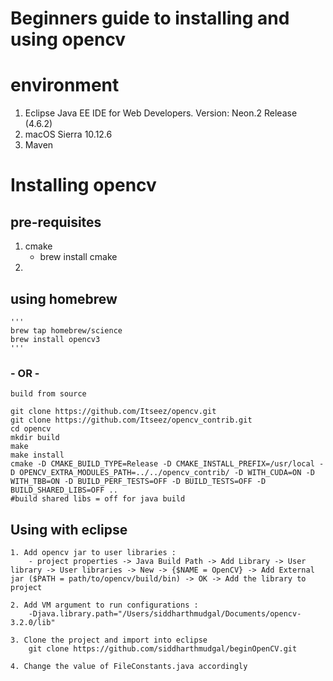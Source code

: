 # Beginners guide to installing and using opencv 

# environment 
1. Eclipse Java EE IDE for Web Developers. Version: Neon.2 Release (4.6.2)
2. macOS Sierra 10.12.6
3. Maven

# Installing opencv

## pre-requisites 
 1. cmake 
 	- brew install cmake
 2. 

## using homebrew
	'''
	brew tap homebrew/science
	brew install opencv3
	'''
### - OR -
	
	build from source
	
	git clone https://github.com/Itseez/opencv.git
	git clone https://github.com/Itseez/opencv_contrib.git
	cd opencv 
	mkdir build
	make
	make install
	cmake -D CMAKE_BUILD_TYPE=Release -D CMAKE_INSTALL_PREFIX=/usr/local -D OPENCV_EXTRA_MODULES_PATH=../../opencv_contrib/ -D WITH_CUDA=ON -D WITH_TBB=ON -D BUILD_PERF_TESTS=OFF -D BUILD_TESTS=OFF -D BUILD_SHARED_LIBS=OFF ..
	#build shared libs = off for java build
	
## Using with eclipse
	1. Add opencv jar to user libraries :
		- project properties -> Java Build Path -> Add Library -> User library -> User libraries -> New -> {$NAME = OpenCV} -> Add External jar ($PATH = path/to/opencv/build/bin) -> OK -> Add the library to project

	2. Add VM argument to run configurations :
		-Djava.library.path="/Users/siddharthmudgal/Documents/opencv-3.2.0/lib"
		
	3. Clone the project and import into eclipse
		git clone https://github.com/siddharthmudgal/beginOpenCV.git	
		
	4. Change the value of FileConstants.java accordingly
	